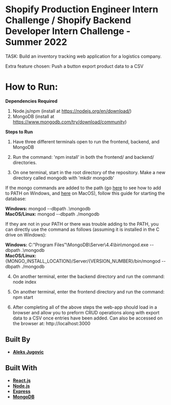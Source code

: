 # Shopify Production Engineer Intern Challenge / Shopify Backend Developer Intern Challenge - Summer 2022

TASK: Build an inventory tracking web application for a logistics company.

Extra feature chosen: Push a button export product data to a CSV

# How to Run:

**Dependencies Required**
1) Node.js/npm (install at https://nodejs.org/en/download/)
2) MongoDB (install at https://www.mongodb.com/try/download/community)

**Steps to Run**
1) Have three different terminals open to run the frontend, backend, and MongoDB

2) Run the command: 'npm install' in both the frontend/ and backend/ directories.

3) On one terminal, start in the root directory of the repository. Make a new directory called mongodb with 'mkdir mongodb'

If the mongo commands are added to the path (go [here](https://dangphongvanthanh.wordpress.com/2017/06/12/add-mongos-bin-folder-to-the-path-environment-variable/) to see how to add to PATH on Windows, and [here](https://stackoverflow.com/questions/24306398/how-to-add-mongo-commands-to-path-on-mac-osx) on MacOS), follow this guide for starting the database:

**Windows:** mongod --dbpath .\mongodb\
**MacOS/Linux:** mongod --dbpath ./mongodb

If they are not in your PATH or there was trouble adding to the PATH, you can directly use the command as follows (assuming it is installed in the C drive on Windows):

**Windows:** C:"Program Files"\MongoDB\Server\4.4\bin\mongod.exe --dbpath .\mongodb\
**MacOS/Linux:** {MONGO_INSTALL_LOCATION}/Server/{VERSION_NUMBER}/bin/mongod --dbpath ./mongodb

4) On another terminal, enter the backend directory and run the command: node index

5) On another terminal, enter the frontend directory and run the command: npm start

6) After completing all of the above steps the web-app should load in a browser and allow you to preform CRUD operations along with export data to a CSV once entries have been added. Can also be accessed on the browser at: http://localhost:3000

## Built By

- **[Aleks Jugovic](https://github.com/Aleksjug)**

## Built With

- **[React.js](https://reactjs.org/)**
- **[Node.js](https://nodejs.org/)**
- **[Express](https://expressjs.com/)**
- **[MongoDB](https://www.mongodb.com/)**